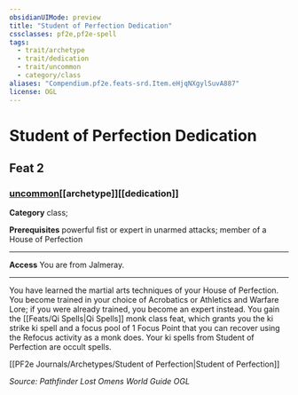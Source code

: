 ```yaml
---
obsidianUIMode: preview
title: "Student of Perfection Dedication"
cssclasses: pf2e,pf2e-spell
tags:
  - trait/archetype
  - trait/dedication
  - trait/uncommon
  - category/class
aliases: "Compendium.pf2e.feats-srd.Item.eHjqNXgylSuvA887"
license: OGL
---
```

# Student of Perfection Dedication
## Feat 2
### [uncommon](uncommon "Uncommon Rarity Trait")[[archetype]][[dedication]]

**Category** class; 



**Prerequisites** powerful fist or expert in unarmed attacks; member of a House of Perfection
* * *
**Access** You are from Jalmeray.

* * *

You have learned the martial arts techniques of your House of Perfection. You become trained in your choice of Acrobatics or Athletics and Warfare Lore; if you were already trained, you become an expert instead. You gain the [[Feats/Qi Spells|Qi Spells]] monk class feat, which grants you the ki strike ki spell and a focus pool of 1 Focus Point that you can recover using the Refocus activity as a monk does. Your ki spells from Student of Perfection are occult spells.

[[PF2e Journals/Archetypes/Student of Perfection|Student of Perfection]]

*Source: Pathfinder Lost Omens World Guide*
*OGL*